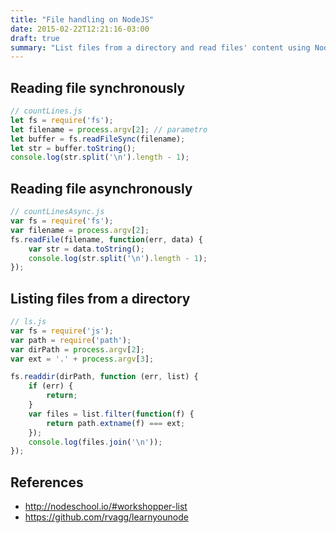 ```yaml
---
title: "File handling on NodeJS"
date: 2015-02-22T12:21:16-03:00
draft: true
summary: "List files from a directory and read files' content using NodeJS."
---
```


## Reading file synchronously
```js
// countLines.js
let fs = require('fs');
let filename = process.argv[2]; // parametro
let buffer = fs.readFileSync(filename);
let str = buffer.toString();
console.log(str.split('\n').length - 1);
```

## Reading file asynchronously
```js
// countLinesAsync.js
var fs = require('fs');
var filename = process.argv[2];
fs.readFile(filename, function(err, data) {
    var str = data.toString();
    console.log(str.split('\n').length - 1);
});
```

## Listing files from a directory
```js
// ls.js
var fs = require('js');
var path = require('path');
var dirPath = process.argv[2];
var ext = '.' + process.argv[3];

fs.readdir(dirPath, function (err, list) {
    if (err) {
        return;
    }
    var files = list.filter(function(f) {
        return path.extname(f) === ext;
    });
    console.log(files.join('\n'));
});
```

## References
* http://nodeschool.io/#workshopper-list
* https://github.com/rvagg/learnyounode